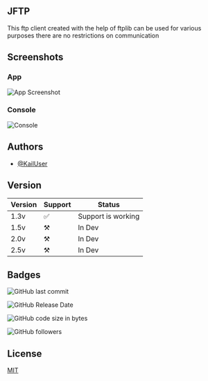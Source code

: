 
## JFTP
This ftp client created with the help of ftplib can be used for various purposes there are no restrictions on communication
## Screenshots

### App
![App Screenshot](https://i.ibb.co/yng1g3D/python-Hj-Zf-G4-Gn6b.png)
### Console
![Console](https://i.ibb.co/qDHmnBC/cmd-XNVFc-Seqd-P.png)


## Authors

- [@KailUser](KailUser)


## Version

| Version 	| Support 	| Status             	|
|---------	|---------	|--------------------	|
| 1.3v    	|   ✅     	| Support is working 	|
| 1.5v    	|   ⚒️     	| In Dev             	|
| 2.0v    	|   ⚒️     	| In Dev             	|
| 2.5v    	|   ⚒️     	| In Dev             	|

## Badges

![GitHub last commit](https://img.shields.io/github/last-commit/KailUser/JFTP?style=flat-square)

![GitHub Release Date](https://img.shields.io/github/release-date/KailUSer/JFTP)

![GitHub code size in bytes](https://img.shields.io/github/languages/code-size/KailUser/JFTP)

![GitHub followers](https://img.shields.io/github/followers/KailUSer?style=social)

## License

[MIT](https://choosealicense.com/licenses/mit/)

